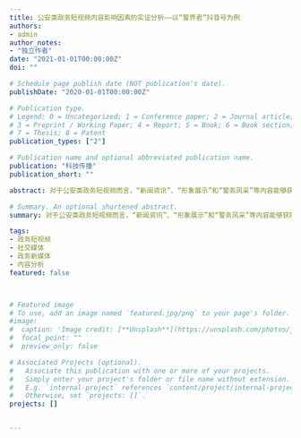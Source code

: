 ```yaml
---
title: 公安类政务短视频内容影响因素的实证分析——以“警界君”抖音号为例
authors:
- admin
author_notes:
- "独立作者"
date: "2021-01-01T00:00:00Z"
doi: ""

# Schedule page publish date (NOT publication's date).
publishDate: "2020-01-01T00:00:00Z"

# Publication type.
# Legend: 0 = Uncategorized; 1 = Conference paper; 2 = Journal article;
# 3 = Preprint / Working Paper; 4 = Report; 5 = Book; 6 = Book section;
# 7 = Thesis; 8 = Patent
publication_types: ["2"]

# Publication name and optional abbreviated publication name.
publication: "科技传播"
publication_short: ""

abstract: 对于公安类政务短视频而言，“新闻资讯”、“形象展示”和“警务风采”等内容能够获取更高的影响力，并且时长控制在17-21秒的短视频更有可能激发公众的点赞、评论和转发行为。公安类短视频的主体部门应当“重视视频内容选择”和“精简视频时长”来提升其政务类短视频的影响力。

# Summary. An optional shortened abstract.
summary: 对于公安类政务短视频而言，“新闻资讯”、“形象展示”和“警务风采”等内容能够获取更高的影响力，并且时长控制在17-21秒的短视频更有可能激发公众的点赞、评论和转发行为。公安类短视频的主体部门应当“重视视频内容选择”和“精简视频时长”来提升其政务类短视频的影响力。

tags:
- 政务短视频
- 社交媒体
- 政务新媒体
- 内容分析
featured: false



# Featured image
# To use, add an image named `featured.jpg/png` to your page's folder. 
#image:
#  caption: 'Image credit: [**Unsplash**](https://unsplash.com/photos/jdD8gXaTZsc)'
#  focal_point: ""
#  preview_only: false

# Associated Projects (optional).
#   Associate this publication with one or more of your projects.
#   Simply enter your project's folder or file name without extension.
#   E.g. `internal-project` references `content/project/internal-project/index.md`.
#   Otherwise, set `projects: []`.
projects: []


---
```


